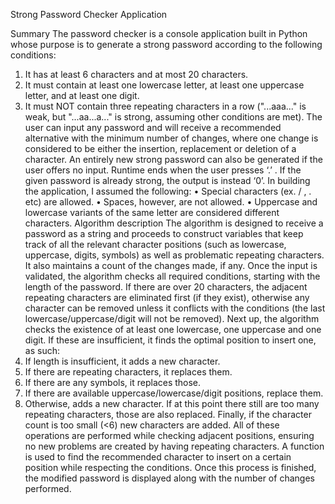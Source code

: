 Strong Password Checker Application

Summary
The password checker is a console application built in Python whose purpose is to generate a strong password according to the following conditions:
1.	It has at least 6 characters and at most 20 characters.
2.	It must contain at least one lowercase letter, at least one uppercase letter, and at least one digit.
3.	It must NOT contain three repeating characters in a row ("...aaa..." is weak, but "...aa...a..." is strong, assuming other conditions are met).
The user can input any password and will receive a recommended alternative with the minimum number of changes, where one change is considered to be either the insertion, replacement or deletion of a character. An entirely new strong password can also be generated if the user offers no input. Runtime ends when the user presses ‘.’ . If the given password is already strong, the output is instead ‘0’.
In building the application, I assumed the following:
•	Special characters (ex. / , . etc) are allowed.
•	Spaces, however, are not allowed.
•	Uppercase and lowercase variants of the same letter are considered different characters.
Algorithm description
The algorithm is designed to receive a password as a string and proceeds to construct variables that keep track of all the relevant character positions (such as lowercase, uppercase, digits, symbols) as well as problematic repeating characters. It also maintains a count of the changes made, if any.
Once the input is validated, the algorithm checks all required conditions, starting with the length of the password. If there are over 20 characters, the adjacent repeating characters are eliminated first (if they exist), otherwise any character can be removed unless it conflicts with the conditions (the last lowercase/uppercase/digit will not be removed).
Next up, the algorithm checks the existence of at least one lowercase, one uppercase and one digit. If these are insufficient, it finds the optimal position to insert one, as such:
1.	If length is insufficient, it adds a new character.
2.	If there are repeating characters, it replaces them.
3.	If there are any symbols, it replaces those.
4.	If there are available uppercase/lowercase/digit positions, replace them.
5.	Otherwise, adds a new character.
If at this point there still are too many repeating characters, those are also replaced.
Finally, if the character count is too small (<6) new characters are added.
All of these operations are performed while checking adjacent positions, ensuring no new problems are created by having repeating characters. A function is used to find the recommended character to insert on a certain position while respecting the conditions.
Once this process is finished, the modified password is displayed along with the number of changes performed. 
